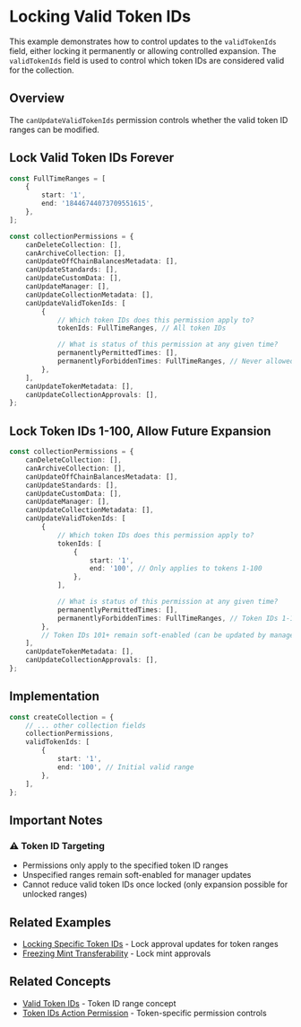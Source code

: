 # Locking Valid Token IDs

This example demonstrates how to control updates to the `validTokenIds` field, either locking it permanently or allowing controlled expansion. The `validTokenIds` field is used to control which token IDs are considered valid for the collection.

## Overview

The `canUpdateValidTokenIds` permission controls whether the valid token ID ranges can be modified.

## Lock Valid Token IDs Forever

```typescript
const FullTimeRanges = [
    {
        start: '1',
        end: '18446744073709551615',
    },
];

const collectionPermissions = {
    canDeleteCollection: [],
    canArchiveCollection: [],
    canUpdateOffChainBalancesMetadata: [],
    canUpdateStandards: [],
    canUpdateCustomData: [],
    canUpdateManager: [],
    canUpdateCollectionMetadata: [],
    canUpdateValidTokenIds: [
        {
            // Which token IDs does this permission apply to?
            tokenIds: FullTimeRanges, // All token IDs

            // What is status of this permission at any given time?
            permanentlyPermittedTimes: [],
            permanentlyForbiddenTimes: FullTimeRanges, // Never allowed to update
        },
    ],
    canUpdateTokenMetadata: [],
    canUpdateCollectionApprovals: [],
};
```

## Lock Token IDs 1-100, Allow Future Expansion

```typescript
const collectionPermissions = {
    canDeleteCollection: [],
    canArchiveCollection: [],
    canUpdateOffChainBalancesMetadata: [],
    canUpdateStandards: [],
    canUpdateCustomData: [],
    canUpdateManager: [],
    canUpdateCollectionMetadata: [],
    canUpdateValidTokenIds: [
        {
            // Which token IDs does this permission apply to?
            tokenIds: [
                {
                    start: '1',
                    end: '100', // Only applies to tokens 1-100
                },
            ],

            // What is status of this permission at any given time?
            permanentlyPermittedTimes: [],
            permanentlyForbiddenTimes: FullTimeRanges, // Token IDs 1-100 locked forever
        },
        // Token IDs 101+ remain soft-enabled (can be updated by manager)
    ],
    canUpdateTokenMetadata: [],
    canUpdateCollectionApprovals: [],
};
```

## Implementation

```typescript
const createCollection = {
    // ... other collection fields
    collectionPermissions,
    validTokenIds: [
        {
            start: '1',
            end: '100', // Initial valid range
        },
    ],
};
```

## Important Notes

### ⚠️ Token ID Targeting

-   Permissions only apply to the specified token ID ranges
-   Unspecified ranges remain soft-enabled for manager updates
-   Cannot reduce valid token IDs once locked (only expansion possible for unlocked ranges)

## Related Examples

-   [Locking Specific Token IDs](./locking-specific-badge-ids.md) - Lock approval updates for token ranges
-   [Freezing Mint Transferability](./freezing-mint-transferability.md) - Lock mint approvals

## Related Concepts

-   [Valid Token IDs](../../concepts/valid-badge-ids.md) - Token ID range concept
-   [Token IDs Action Permission](../../concepts/permissions/balances-action-permission.md) - Token-specific permission controls
